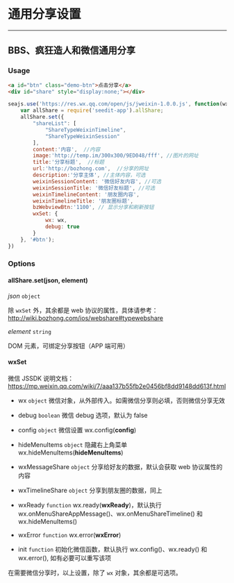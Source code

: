 # 通用分享设置

---


## BBS、疯狂造人和微信通用分享

### Usage
````html
<a id="btn" class="demo-btn">点击分享</a>
<div id="share" style="display:none;"></div>
````

````javascript
seajs.use('https://res.wx.qq.com/open/js/jweixin-1.0.0.js', function(wx) {
    var allShare = require('seedit-app').allShare;
    allShare.set({
        "shareList": [
            "ShareTypeWeixinTimeline",
            "ShareTypeWeixinSession"
        ],
        content:'内容',  //内容
        image:'http://temp.im/300x300/9ED048/fff', //图片的网址
        title:'分享标题',  //标题
        url:'http://bozhong.com',  //分享的网址
        description:'分享主体', //主体内容，可选
        weixinSessionContent: '微信好友内容', //可选
        weixinSessionTitle: '微信好友标题', //可选
        weixinTimelineContent: '朋友圈内容',
        weixinTimelineTitle: '朋友圈标题',
        bzWebviewBtn:'1100', // 显示分享和刷新按钮
        wxSet: {
            wx: wx,
            debug: true
        }
    }, '#btn');
})

````

### Options
#### allShare.set(json, element)
*json* `object`

除 `wxSet` 外，其余都是 web 协议的属性，具体请参考：http://wiki.bozhong.com/ios/webshare#typewebshare

*element* `string`

DOM 元素，可绑定分享按钮（APP 端可用）

#### wxSet

微信 JSSDK 说明文档：
https://mp.weixin.qq.com/wiki/7/aaa137b55fb2e0456bf8dd9148dd613f.html

- wx `object` 微信对象，从外部传入。如需微信分享则必填，否则微信分享无效

- debug `boolean` 微信 debug 选项，默认为 false

- config `object` 微信设置 wx.config(**config**)

- hideMenuItems `object` 隐藏右上角菜单 wx.hideMenuItems(**hideMenuItems**)

- wxMessageShare `object` 分享给好友的数据，默认会获取 web 协议属性的内容

- wxTimelineShare `object` 分享到朋友圈的数据，同上

- wxReady `function` wx.ready(**wxReady**)，默认执行 wx.onMenuShareAppMessage()、wx.onMenuShareTimeline() 和 wx.hideMenuItems()

- wxError `function` wx.error(**wxError**)

- init `function` 初始化微信函数，默认执行 wx.config()、wx.ready() 和 wx.error(), 如有必要可以重写该项

在需要微信分享时，以上设置，除了 `wx` 对象，其余都是可选项。


